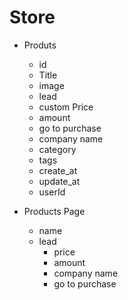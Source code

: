 # Store
* Produts
    * id
    * Title
    * image
    * lead
    * custom Price
    * amount
    * go to purchase
    * company name
    * category
    * tags
    * create_at
    * update_at
    * userId


* Products Page
    * name
    * lead
        * price
        * amount
        * company name
        * go to purchase